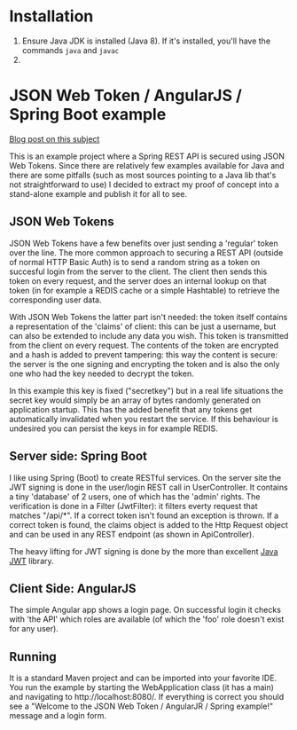 # Installation
1. Ensure Java JDK is installed (Java 8). If it's installed, you'll have the commands `java` and `javac`
2. 

# JSON Web Token / AngularJS / Spring Boot example

[Blog post on this subject](http://niels.nu/blog/2015/json-web-tokens.html)

This is an example project where a Spring REST API is secured using JSON Web Tokens. Since there are relatively few examples available for Java and there are some pitfalls (such as most sources pointing to a Java lib that's not straightforward to use) I decided to extract my proof of concept into a stand-alone example and publish it for all to see.

## JSON Web Tokens

JSON Web Tokens have a few benefits over just sending a 'regular' token over the line. The more common approach to securing a REST API (outside of normal HTTP Basic Auth) is to send a random string as a token on succesful login from the server to the client. The client then sends this token on every request, and the server does an internal lookup on that token (in for example a REDIS cache or a simple Hashtable) to retrieve the corresponding user data.

With JSON Web Tokens the latter part isn't needed: the token itself contains a representation of the 'claims' of client: this can be just a username, but can also be extended to include any data you wish. This token is transmitted from the client on every request. The contents of the token are encrypted and a hash is added to prevent tampering: this way the content is secure: the server is the one signing and encrypting the token and is also the only one who had the key needed to decrypt the token. 

In this example this key is fixed ("secretkey") but in a real life situations the secret key would simply be an array of bytes randomly generated on application startup. This has the added benefit that any tokens get automatically invalidated when you restart the service. If this behaviour is undesired you can persist the keys in for example REDIS.

## Server side: Spring Boot

I like using Spring (Boot) to create RESTful services. On the server site the JWT signing is done in the user/login REST call in UserController. It contains a tiny 'database' of 2 users, one of which has the 'admin' rights. The verification is done in a Filter (JwtFilter): it filters everty request that matches "/api/*". If a correct token isn't found an exception is thrown. If a correct token is found, the claims object is added to the Http Request object and can be used in any REST endpoint (as shown in ApiController).

The heavy lifting for JWT signing is done by the more than excellent [Java JWT](https://github.com/jwtk/jjwt) library.

## Client Side: AngularJS

The simple Angular app shows a login page. On successful login it checks with 'the API' which roles are available (of which the 'foo' role doesn't exist for any user).

## Running

It is a standard Maven project and can be imported into your favorite IDE. You run the example by starting the WebApplication class (it has a main) and navigating to http://localhost:8080/. If everything is correct you should see a "Welcome to the JSON Web Token / AngularJR / Spring example!" message and a login form.
